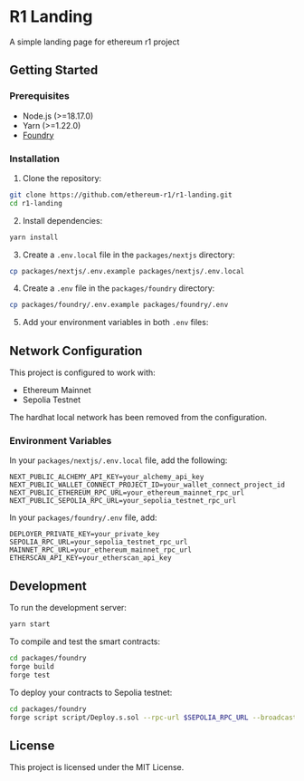 # R1 Landing

A simple landing page for ethereum r1 project

## Getting Started

### Prerequisites

- Node.js (>=18.17.0)
- Yarn (>=1.22.0)
- [Foundry](https://getfoundry.sh/)

### Installation

1. Clone the repository:

```bash
git clone https://github.com/ethereum-r1/r1-landing.git
cd r1-landing
```

2. Install dependencies:

```bash
yarn install
```

3. Create a `.env.local` file in the `packages/nextjs` directory:

```bash
cp packages/nextjs/.env.example packages/nextjs/.env.local
```

4. Create a `.env` file in the `packages/foundry` directory:

```bash
cp packages/foundry/.env.example packages/foundry/.env
```

5. Add your environment variables in both `.env` files:

## Network Configuration

This project is configured to work with:

- Ethereum Mainnet
- Sepolia Testnet

The hardhat local network has been removed from the configuration. 

### Environment Variables

In your `packages/nextjs/.env.local` file, add the following:

```
NEXT_PUBLIC_ALCHEMY_API_KEY=your_alchemy_api_key
NEXT_PUBLIC_WALLET_CONNECT_PROJECT_ID=your_wallet_connect_project_id
NEXT_PUBLIC_ETHEREUM_RPC_URL=your_ethereum_mainnet_rpc_url
NEXT_PUBLIC_SEPOLIA_RPC_URL=your_sepolia_testnet_rpc_url
```

In your `packages/foundry/.env` file, add:

```
DEPLOYER_PRIVATE_KEY=your_private_key
SEPOLIA_RPC_URL=your_sepolia_testnet_rpc_url
MAINNET_RPC_URL=your_ethereum_mainnet_rpc_url
ETHERSCAN_API_KEY=your_etherscan_api_key
```

## Development

To run the development server:

```bash
yarn start
```

To compile and test the smart contracts:

```bash
cd packages/foundry
forge build
forge test
```

To deploy your contracts to Sepolia testnet:

```bash
cd packages/foundry
forge script script/Deploy.s.sol --rpc-url $SEPOLIA_RPC_URL --broadcast --verify -vvvv
```

## License

This project is licensed under the MIT License.